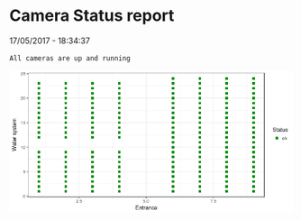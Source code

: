 Camera Status report
================
17/05/2017 - 18:34:37

    All cameras are up and running

![](camreport_files/figure-markdown_github/unnamed-chunk-2-1.png)
